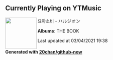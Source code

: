 ## Currently Playing on YTMusic

[<img align="left" width="100" src="https://lh3.googleusercontent.com/bgod99CD0VjmJIuS0QiZVyp17JOhGHE7jdKi66LsNmOTJmncbKwjK9SPyR7kQ__hX_sdPd38e4hFgjpH">](https://music.youtube.com/watch?v=8GfDq1osBLM)

요아소비 - ハルジオン

**Albums**: THE BOOK

Last updated at 03/04/2021 19:38

#### Generated with [20chan/github-now](https://github.com/20chan/github-now)


<!--
**20chan/20chan** is a ✨ _special_ ✨ repository because its `README.md` (this file) appears on your GitHub profile.

Here are some ideas to get you started:

- 🔭 I’m currently working on ...
- 🌱 I’m currently learning ...
- 👯 I’m looking to collaborate on ...
- 🤔 I’m looking for help with ...
- 💬 Ask me about ...
- 📫 How to reach me: ...
- 😄 Pronouns: ...
- ⚡ Fun fact: ...
-->
